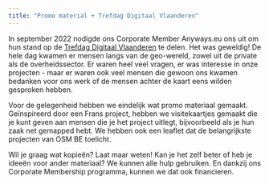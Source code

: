 ```yaml
---
title: "Promo material + Trefdag Digitaal Vlaanderen"
---
```


In september 2022 nodigde ons Corporate Member Anyways.eu ons uit om hun stand op de [Trefdag Digitaal Vlaanderen](https://www.vlaanderen.be/trefdag-digitaal-vlaanderen) te delen. Het was geweldig! De hele dag kwamen er mensen langs van de geo-wereld, zowel uit de private als de overheidssector. Er waren heel veel vragen, er was interesse in onze projecten - maar er waren ook veel mensen die gewoon ons kwamen bedanken voor ons werk of de mensen achter de kaart eens wilden gesproken hebben.

Voor de gelegenheid hebben we eindelijk wat promo materiaal gemaakt. Geïnspireerd door een Frans project, hebben we visitekaartjes gemaakt die je kunt geven aan mensen die je het project uitlegt, bijvoorbeeld als je hun zaak net gemapped hebt. We hebben ook een leaflet dat de belangrijkste projecten van OSM BE toelicht.

Wil je graag wat kopieën? Laat maar weten! Kan je het zelf beter of heb je ideeën voor ander materiaal? We kunnen alle hulp gebruiken. En dankzij ons Corporate Membership programma, kunnen we dat ook financieren.
